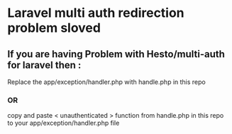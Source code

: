# Laravel multi auth redirection problem sloved

## If you are having Problem with Hesto/multi-auth for laravel then :

Replace the app/exception/handler.php with handle.php in this repo

### OR

copy and paste < unauthenticated > function from handle.php in this repo to your app/exception/handler.php file
